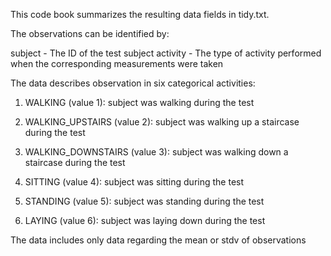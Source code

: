 This code book summarizes the resulting data fields in tidy.txt.

The observations can be identified by:

subject - The ID of the test subject
activity - The type of activity performed when the corresponding measurements were taken

The data describes observation in six categorical activities:

1. WALKING (value 1): subject was walking during the test

2. WALKING_UPSTAIRS (value 2): subject was walking up a staircase during the test

3. WALKING_DOWNSTAIRS (value 3): subject was walking down a staircase during the test

4. SITTING (value 4): subject was sitting during the test

5. STANDING (value 5): subject was standing during the test

6. LAYING (value 6): subject was laying down during the test

The data includes only data regarding the mean or stdv of observations
